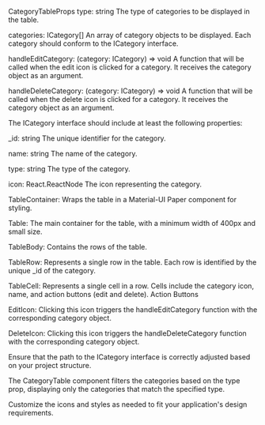 <!-- Props -->

CategoryTableProps
type: string
The type of categories to be displayed in the table.

categories: ICategory[]
An array of category objects to be displayed. Each category should conform to the ICategory interface.

handleEditCategory: (category: ICategory) => void
A function that will be called when the edit icon is clicked for a category. It receives the category object as an argument.

handleDeleteCategory: (category: ICategory) => void
A function that will be called when the delete icon is clicked for a category. It receives the category object as an argument.

<!-- ICategory Interface -->

The ICategory interface should include at least the following properties:

_id: string
The unique identifier for the category.

name: string
The name of the category.

type: string
The type of the category.

icon: React.ReactNode
The icon representing the category.

<!-- Component Structure -->

TableContainer: Wraps the table in a Material-UI Paper component for styling.

Table: The main container for the table, with a minimum width of 400px and small size.

TableBody: Contains the rows of the table.

TableRow: Represents a single row in the table. Each row is identified by the unique _id of the category.

TableCell: Represents a single cell in a row. Cells include the category icon, name, and action buttons (edit and delete).
Action Buttons

EditIcon: Clicking this icon triggers the handleEditCategory function with the corresponding category object.

DeleteIcon: Clicking this icon triggers the handleDeleteCategory function with the corresponding category object.

<!-- Notes -->

Ensure that the path to the ICategory interface is correctly adjusted based on your project structure.

The CategoryTable component filters the categories based on the type prop, displaying only the categories that match the specified type.

Customize the icons and styles as needed to fit your application's design requirements.